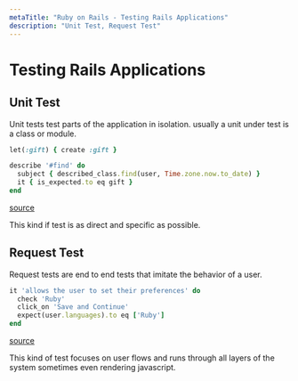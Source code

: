 ```yaml
---
metaTitle: "Ruby on Rails - Testing Rails Applications"
description: "Unit Test, Request Test"
---
```


# Testing Rails Applications



## Unit Test


Unit tests test parts of the application in isolation. usually a unit under test is a class or module.

```ruby
let(:gift) { create :gift }

describe '#find' do
  subject { described_class.find(user, Time.zone.now.to_date) }
  it { is_expected.to eq gift }
end

```

[source](https://github.com/24pullrequests/24pullrequests/blob/master/spec/models/gift_spec.rb#L14-L17)

This kind if test is as direct and specific as possible.



## Request Test


Request tests are end to end tests that imitate the behavior of a user.

```ruby
it 'allows the user to set their preferences' do
  check 'Ruby'
  click_on 'Save and Continue'
  expect(user.languages).to eq ['Ruby']
end

```

[source](https://github.com/24pullrequests/24pullrequests/blob/master/spec/requests/dashboard_spec.rb#L53-L58)

This kind of test focuses on user flows and runs through all layers of the system sometimes even rendering javascript.

